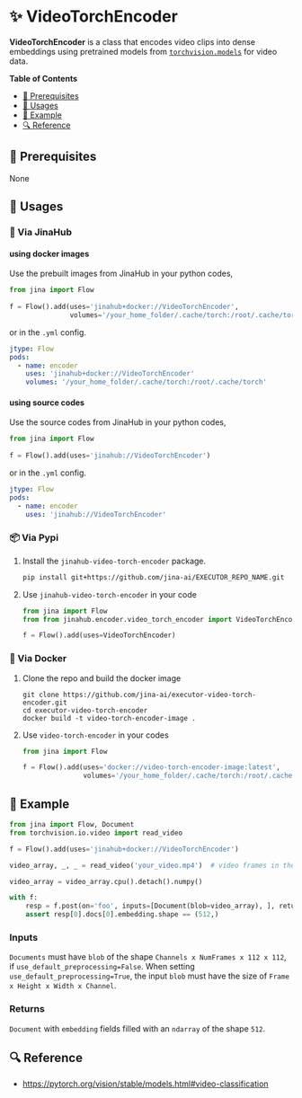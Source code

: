 # ✨ VideoTorchEncoder

**VideoTorchEncoder** is a class that encodes video clips into dense embeddings using pretrained models 
from [`torchvision.models`](https://pytorch.org/docs/stable/torchvision/models.html) for video data.

<!-- START doctoc generated TOC please keep comment here to allow auto update -->
<!-- DON'T EDIT THIS SECTION, INSTEAD RE-RUN doctoc TO UPDATE -->
**Table of Contents**

- [🌱 Prerequisites](#-prerequisites)
- [🚀 Usages](#-usages)
- [🎉️ Example](#%EF%B8%8F-example)
- [🔍️ Reference](#%EF%B8%8F-reference)

<!-- END doctoc generated TOC please keep comment here to allow auto update -->

## 🌱 Prerequisites

None

## 🚀 Usages

### 🚚 Via JinaHub

#### using docker images
Use the prebuilt images from JinaHub in your python codes, 

```python
from jina import Flow
	
f = Flow().add(uses='jinahub+docker://VideoTorchEncoder',
               volumes='/your_home_folder/.cache/torch:/root/.cache/torch')
```

or in the `.yml` config.
	
```yaml
jtype: Flow
pods:
  - name: encoder
    uses: 'jinahub+docker://VideoTorchEncoder'
    volumes: '/your_home_folder/.cache/torch:/root/.cache/torch'
```

#### using source codes
Use the source codes from JinaHub in your python codes,

```python
from jina import Flow
	
f = Flow().add(uses='jinahub://VideoTorchEncoder')
```

or in the `.yml` config.

```yaml
jtype: Flow
pods:
  - name: encoder
    uses: 'jinahub://VideoTorchEncoder'
```


### 📦️ Via Pypi

1. Install the `jinahub-video-torch-encoder` package.

	```bash
	pip install git+https://github.com/jina-ai/EXECUTOR_REPO_NAME.git
	```

2. Use `jinahub-video-torch-encoder` in your code

	```python
	from jina import Flow
	from from jinahub.encoder.video_torch_encoder import VideoTorchEncoder
	
	f = Flow().add(uses=VideoTorchEncoder)
	```


### 🐳 Via Docker

1. Clone the repo and build the docker image

	```shell
	git clone https://github.com/jina-ai/executor-video-torch-encoder.git
	cd executor-video-torch-encoder
	docker build -t video-torch-encoder-image .
	```

2. Use `video-torch-encoder` in your codes

	```python
	from jina import Flow
	
	f = Flow().add(uses='docker://video-torch-encoder-image:latest',
                   volumes='/your_home_folder/.cache/torch:/root/.cache/torch')
	```
	

## 🎉️ Example 


```python
from jina import Flow, Document
from torchvision.io.video import read_video

f = Flow().add(uses='jinahub+docker://VideoTorchEncoder')

video_array, _, _ = read_video('your_video.mp4')  # video frames in the shape of `NumFrames x Height x Width x 3`

video_array = video_array.cpu().detach().numpy()

with f:
    resp = f.post(on='foo', inputs=[Document(blob=video_array), ], return_results=True)
    assert resp[0].docs[0].embedding.shape == (512,)
```

### Inputs 

`Documents` must have `blob` of the shape `Channels x NumFrames x 112 x 112`, if `use_default_preprocessing=False`.
When setting `use_default_preprocessing=True`, the input `blob` must have the size of `Frame x Height x Width x Channel`.

### Returns

`Document` with `embedding` fields filled with an `ndarray` of the shape `512`.


## 🔍️ Reference
- https://pytorch.org/vision/stable/models.html#video-classification


